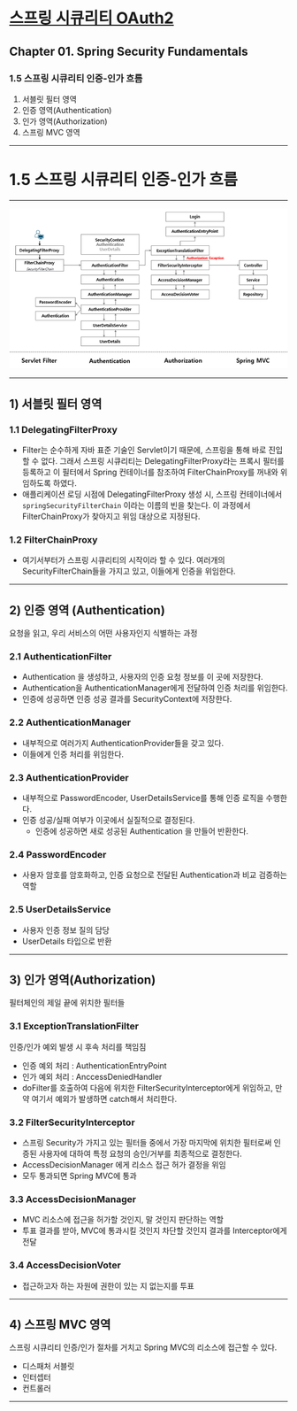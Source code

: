 # <a href = "../README.md" target="_blank">스프링 시큐리티 OAuth2</a>
## Chapter 01. Spring Security Fundamentals
### 1.5 스프링 시큐리티 인증-인가 흐름
1) 서블릿 필터 영역
2) 인증 영역(Authentication)
3) 인가 영역(Authorization)
4) 스프링 MVC 영역
---

# 1.5 스프링 시큐리티 인증-인가 흐름

---

![springsecurity-flow](imgs/springsecurity-flow.jpg)

---

## 1) 서블릿 필터 영역
### 1.1 DelegatingFilterProxy
- Filter는 순수하게 자바 표준 기술인 Servlet이기 때문에, 스프링을 통해 바로 진입할 수 없다.
그래서 스프링 시큐리티는 DelegatingFilterProxy라는 프록시 필터를 등록하고 이 필터에서 Spring 컨테이너를 참조하여 FilterChainProxy를
꺼내와 위임하도록 하였다.
- 애플리케이션 로딩 시점에 DelegatingFilterProxy 생성 시, 스프링 컨테이너에서 `springSecurityFilterChain` 이라는 이름의 빈을 찾는다.
이 과정에서 FilterChainProxy가 찾아지고 위임 대상으로 지정된다.

### 1.2 FilterChainProxy
- 여기서부터가 스프링 시큐리티의 시작이라 할 수 있다.
여러개의 SecurityFilterChain들을 가지고 있고, 이들에게 인증을 위임한다.

---

## 2) 인증 영역 (Authentication)

요청을 읽고, 우리 서비스의 어떤 사용자인지 식별하는 과정

### 2.1 AuthenticationFilter

- Authentication 을 생성하고, 사용자의 인증 요청 정보를 이 곳에 저장한다.
- Authentication을 AuthenticationManager에게 전달하여 인증 처리를 위임한다.
- 인증에 성공하면 인증 성공 결과를 SecurityContext에 저장한다.

### 2.2 AuthenticationManager

- 내부적으로 여러가지 AuthenticationProvider들을 갖고 있다.
- 이들에게 인증 처리를 위임한다.

### 2.3 AuthenticationProvider

- 내부적으로 PasswordEncoder, UserDetailsService를 통해 인증 로직을 수행한다.
- 인증 성공/실패 여부가 이곳에서 실질적으로 결정된다.
    - 인증에 성공하면 새로 성공된 Authentication 을 만들어 반환한다.

### 2.4 PasswordEncoder

- 사용자 암호를 암호화하고, 인증 요청으로 전달된 Authentication과 비교 검증하는 역할

### 2.5 UserDetailsService

- 사용자 인증 정보 질의 담당
- UserDetails 타입으로 반환

---

## 3) 인가 영역(Authorization)
필터체인의 제일 끝에 위치한 필터들

### 3.1 ExceptionTranslationFilter

인증/인가 예외 발생 시 후속 처리를 책임짐

- 인증 예외 처리 : AuthenticationEntryPoint
- 인가 예외 처리 : AnccessDeniedHandler
- doFilter를 호출하여 다음에 위치한 FilterSecurityInterceptor에게 위임하고, 만약 여기서 예외가 발생하면 catch해서 처리한다.

### 3.2 FilterSecurityInterceptor

- 스프링 Security가 가지고 있는 필터들 중에서 가장 마지막에 위치한 필터로써 인증된 사용자에 대하여 특정 요청의 승인/거부를 최종적으로 결정한다.
- AccessDecisionManager 에게 리소스 접근 허가 결정을 위임
- 모두 통과되면 Spring MVC에 통과

### 3.3 AccessDecisionManager

- MVC 리소스에 접근을 허가할 것인지, 말 것인지 판단하는 역할
- 투표 결과를 받아, MVC에 통과시킬 것인지 차단할 것인지 결과를 Interceptor에게 전달

### 3.4 AccessDecisionVoter

- 접근하고자 하는 자원에 권한이 있는 지 없는지를 투표

---

## 4) 스프링 MVC 영역
스프링 시큐리티 인증/인가 절차를 거치고 Spring MVC의 리소스에 접근할 수 있다.
- 디스패처 서블릿
- 인터셉터
- 컨트롤러

---
